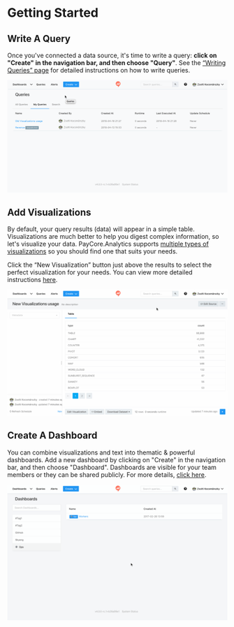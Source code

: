 
# Getting Started

## Write A Query

Once you've connected a data source, it's time to write a query:  **click on "Create" in the navigation bar, and then choose "Query"**. See the  [“Writing Queries” page](../managing-queries/)  for detailed instructions on how to write queries.

![](images/add_new_query.gif)

## Add Visualizations

By default, your query results (data) will appear in a simple table. Visualizations are much better to help you digest complex information, so let's visualize your data. PayCore.Analytics supports  [multiple types of visualizations](../visualizations/)  so you should find one that suits your needs.

Click the “New Visualization” button just above the results to select the perfect visualization for your needs. You can view more detailed instructions  [here](../visualizations/).

![](images/new_viz.gif)

## Create A Dashboard

You can combine visualizations and text into thematic & powerful dashboards. Add a new dashboard by clicking on "Create" in the navigation bar, and then choose "Dashboard". Dashboards are visible for your team members or they can be shared publicly. For more details,  [click here](../managing-dashboards).

![](images/dashboards.gif)
